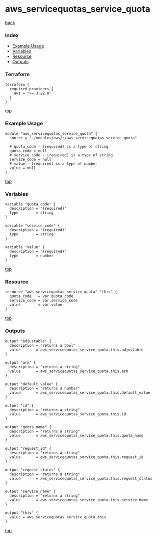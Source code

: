 # aws_servicequotas_service_quota
[back](../aws.md)
### Index
- [Example Usage](#example-usage)
- [Variables](#variables)
- [Resource](#resource)
- [Outputs](#outputs)
### Terraform
```hcl
terraform {
  required_providers {
    aws = ">= 3.22.0"
  }
}
```
[top](#index)
### Example Usage
```hcl
module "aws_servicequotas_service_quota" {
  source = "./modules/aws/r/aws_servicequotas_service_quota"

  # quota_code - (required) is a type of string
  quota_code = null
  # service_code - (required) is a type of string
  service_code = null
  # value - (required) is a type of number
  value = null
}
```
[top](#index)
### Variables
```hcl
variable "quota_code" {
  description = "(required)"
  type        = string
}

variable "service_code" {
  description = "(required)"
  type        = string
}

variable "value" {
  description = "(required)"
  type        = number
}
```
[top](#index)

### Resource
```hcl
resource "aws_servicequotas_service_quota" "this" {
  quota_code   = var.quota_code
  service_code = var.service_code
  value        = var.value
}
```
[top](#index)
### Outputs
```hcl
output "adjustable" {
  description = "returns a bool"
  value       = aws_servicequotas_service_quota.this.adjustable
}

output "arn" {
  description = "returns a string"
  value       = aws_servicequotas_service_quota.this.arn
}

output "default_value" {
  description = "returns a number"
  value       = aws_servicequotas_service_quota.this.default_value
}

output "id" {
  description = "returns a string"
  value       = aws_servicequotas_service_quota.this.id
}

output "quota_name" {
  description = "returns a string"
  value       = aws_servicequotas_service_quota.this.quota_name
}

output "request_id" {
  description = "returns a string"
  value       = aws_servicequotas_service_quota.this.request_id
}

output "request_status" {
  description = "returns a string"
  value       = aws_servicequotas_service_quota.this.request_status
}

output "service_name" {
  description = "returns a string"
  value       = aws_servicequotas_service_quota.this.service_name
}

output "this" {
  value = aws_servicequotas_service_quota.this
}
```
[top](#index)
